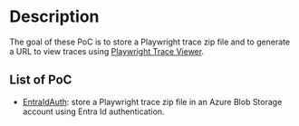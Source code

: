 # Description

The goal of these PoC is to store a Playwright trace zip file and to generate a URL to view traces using [Playwright Trace Viewer](https://trace.playwright.dev/).

## List of PoC
- [EntraIdAuth](https://github.com/paolerm/node-storage-account/tree/main/EntraIdAuth): store a Playwright trace zip file in an Azure Blob Storage account using Entra Id authentication.
